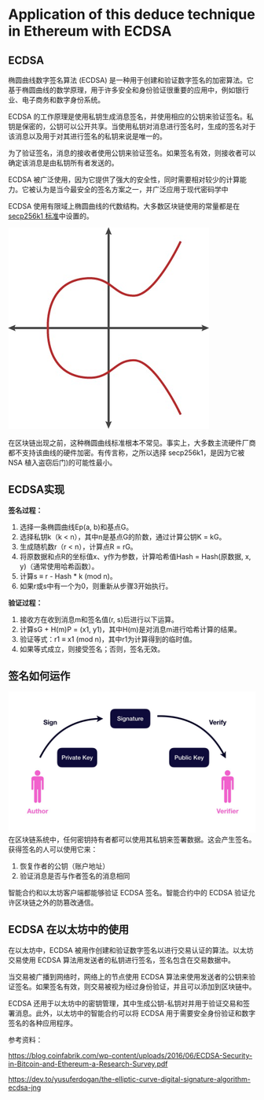 # Application of this deduce technique in Ethereum with ECDSA

## **ECDSA**

椭圆曲线数字签名算法 (ECDSA) 是一种用于创建和验证数字签名的加密算法。它基于椭圆曲线的数学原理，用于许多安全和身份验证很重要的应用中，例如银行业、电子商务和数字身份系统。

ECDSA 的工作原理是使用私钥生成消息签名，并使用相应的公钥来验证签名。私钥是保密的，公钥可以公开共享。当使用私钥对消息进行签名时，生成的签名对于该消息以及用于对其进行签名的私钥来说是唯一的。

为了验证签名，消息的接收者使用公钥来验证签名。如果签名有效，则接收者可以确定该消息是由私钥所有者发送的。

ECDSA 被广泛使用，因为它提供了强大的安全性，同时需要相对较少的计算能力。它被认为是当今最安全的签名方案之一，并广泛应用于现代密码学中

ECDSA 使用有限域上椭圆曲线的代数结构。大多数区块链使用的常量都是在[secp256k1 标准](http://www.secg.org/sec2-v2.pdf?ref=hackernoon.com)中设置的。

![Alt text](https://github.com/happyhippo111/No.61-/blob/main/project_10/%E6%A4%AD%E5%9C%86%E6%9B%B2%E7%BA%BF%E7%9A%84%E7%A4%BA%E4%BE%8B%E5%BD%A2%E7%8A%B6.jpg)

在区块链出现之前，这种椭圆曲线标准根本不常见。事实上，大多数主流硬件厂商都不支持该曲线的硬件加密。有传言称，之所以选择 secp256k1，是因为它被 NSA 植入盗窃后门)的可能性最小。

## **ECDSA实现**

**签名过程：**

1.  选择一条椭圆曲线Ep(a, b)和基点G。
2.  选择私钥k（k < n），其中n是基点G的阶数，通过计算公钥K = kG。
3.  生成随机数r（r < n），计算点R = rG。
4.  将原数据和点R的坐标值x、y作为参数，计算哈希值Hash = Hash(原数据, x, y)（通常使用哈希函数）。
5.  计算s ≡ r - Hash * k (mod n)。
6.  如果r或s中有一个为0，则重新从步骤3开始执行。

**验证过程：**

1.  接收方在收到消息m和签名值(r, s)后进行以下运算。
2.  计算sG + H(m)P = (x1, y1)，其中H(m)是对消息m进行哈希计算的结果。
3.  验证等式：r1 ≡ x1 (mod n)，其中r1为计算得到的临时值。
4.  如果等式成立，则接受签名；否则，签名无效。



## **签名如何运作**
![Alt text](https://github.com/happyhippo111/No.61-/blob/main/project_10/%E7%AD%BE%E5%90%8D%E8%BF%90%E4%BD%9C.jpg)
在区块链系统中，任何密钥持有者都可以使用其私钥来签署数据。这会产生签名。获得签名的人可以使用它来：

1. 恢复作者的公钥（账户地址）
2. 验证消息是否与作者签名的消息相同

智能合约和以太坊客户端都能够验证 ECDSA 签名。智能合约中的 ECDSA 验证允许区块链之外的防篡改通信。

## ECDSA 在以太坊中的使用

在以太坊中，ECDSA 被用作创建和验证数字签名以进行交易认证的算法。以太坊交易使用 ECDSA 算法用发送者的私钥进行签名，签名包含在交易数据中。

当交易被广播到网络时，网络上的节点使用 ECDSA 算法来使用发送者的公钥来验证签名。如果签名有效，则交易被视为经过身份验证，并且可以添加到区块链中。

ECDSA 还用于以太坊中的密钥管理，其中生成公钥-私钥对并用于验证交易和签署消息。此外，以太坊中的智能合约可以将 ECDSA 用于需要安全身份验证和数字签名的各种应用程序。



参考资料：

https://blog.coinfabrik.com/wp-content/uploads/2016/06/ECDSA-Security-in-Bitcoin-and-Ethereum-a-Research-Survey.pdf

https://dev.to/yusuferdogan/the-elliptic-curve-digital-signature-algorithm-ecdsa-jng
